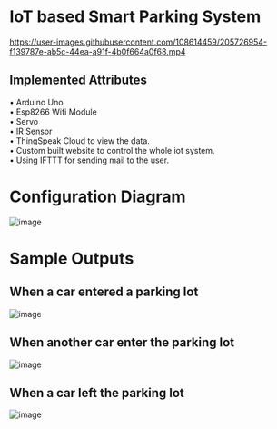 # IoT based Smart Parking System

https://user-images.githubusercontent.com/108614459/205726954-f139787e-ab5c-44ea-a91f-4b0f664a0f68.mp4


## Implemented Attributes
• Arduino Uno <br />
• Esp8266 Wifi Module <br />
• Servo <br />
• IR Sensor <br />
• ThingSpeak Cloud to view the data. <br />
• Custom built website to control the whole iot system. <br />
• Using IFTTT for sending mail to the user. <br />

# Configuration Diagram 
![image](https://user-images.githubusercontent.com/108614459/205721640-f6cbb307-87b5-45b3-a0ff-77f32c16d135.png) <br />

# Sample Outputs
## When a car entered a parking lot <br />
![image](https://user-images.githubusercontent.com/108614459/205721733-389c5e97-373b-4d1e-9923-c63e0519e5d9.png) <br />
## When another car enter the parking lot <br />
![image](https://user-images.githubusercontent.com/108614459/205721841-3b160c19-5942-4e42-b343-b82a35714654.png) <br />
## When a car left the parking lot <br />
![image](https://user-images.githubusercontent.com/108614459/205721887-7268cdb7-5308-4ba7-9ad8-dc23e8d1b125.png) <br />
